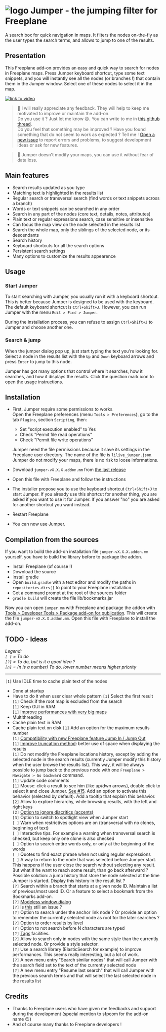 # ![logo](images/jumper-logo.png) Jumper - the jumping filter for Freeplane

A search box for quick navigation in maps. It filters the nodes on-the-fly as the user types the search terms, and allows to jump to one of the results.

## Presentation

This Freeplane add-on provides an easy and quick way to search for nodes in Freeplane maps. Press Jumper keyboard shortcut, type some text snippets, and you will instantly see all the nodes (or branches !) that contain them in the Jumper window. Select one of these nodes to select it in the map.

[![link to video](doc/demo-link.png)](https://vimeo.com/432653512)

> :bell: I will really appreciate any feedback. They will help to keep me motivated to improve or maintain the add-on.  
> Do you use it ? Just let me know :smile:. You can write to me in [this github thread](https://github.com/lilive/Freeplane-Jumper/issues/1).  
> Do you feel that something may be improved ? Have you found something that do not seem to work as expected ? Tell me ! [Open a new issue](https://github.com/lilive/Freeplane-Jumper/issues/new) to report errors and problems, to suggest development ideas or ask for new features.

> :bell: Jumper doesn't modify your maps, you can use it without fear of data loss.

## Main features

- Search results updated as you type
- Matching text is highlighted in the results list
- Regular search or transversal search (find words or text snippets across a branch)
- Words or text snippets can be searched in any order
- Search in any part of the nodes (core text, details, notes, attributes)
- Plain text or regular expressions search, case sensitive or insensitive
- Can focus the map view on the node selected in the results list
- Search the whole map, only the siblings of the selected node, or its descendants
- Search history
- Keyboard shortcuts for all the search options
- Persistent search settings
- Many options to customize the results appearence

## Usage

### Start Jumper

To start searching with Jumper, you usually run it with a keyboard shortcut. This is better because Jumper is designed to be used with the keyboard. The default keyboard shortcut is `Ctrl+Shift+J`. However, you can run Jumper with the menu `Edit > Find > Jumper`.

During the installation process, you can refuse to assign `Ctrl+Shift+J` to Jumper and choose another one.

### Search & jump

When the jumper dialog pop up, just start typing the text you're looking for. Select a node in the results list with the `Up` and `Down` keyboard arrows and press `Enter` to jump to this node.

Jumper has got many options that control where it searches, how it searches, and how it displays the results. Click the question mark icon to open the usage instructions.

## Installation

- First, Jumper require some permissions to works.  
  Open the Freeplane preferences (menu `Tools > Preferences`), go to the tab `Plugins`, section `Scripting`, then:

  - Set "script execution enabled" to Yes
  - Check "Permit file read operations"
  - Check "Permit file write operations"
  
  Jumper need the file permissions because it save its settings in the Freeplane user directory. The name of the file is `lilive_jumper.json`.  
  Jumper do not modify your maps, there is no risk to loose informations.
  
- Download `jumper-vX.X.X.addon.mm` from [the last release](https://github.com/lilive/Freeplane-Jumper/releases)

- Open this file with Freeplane and follow the instructions

- The installer propose you to use the keyboard shortcut `Ctrl+Shift+J` to start Jumper. If you already use this shortcut for another thing, you are asked if you want to use it for Jumper. If you answer "no" you are asked for another shortcut you want instead.

- Restart Freeplane

- You can now use Jumper.

## Compilation from the sources

If you want to build the add-on installation file `jumper-vX.X.X.addon.mm` yourself, you have to build the library before to package the addon.

- Install Freeplane (of course !)
- Download the source
- Install gradle
- Open `build.gradle` with a text editor and modify the paths in `repositories.dirs[]` to point to your Freeplane installation
- Get a command prompt at the root of the sources folder
- `gradle build` will create the file lib/bookmarks.jar

Now you can open `jumper.mm` with Freeplane and package the addon with [Tools > Developer Tools > Package add-on for publication](https://docs.freeplane.org/scripting/Add-ons_(Develop).html#publish). This will create the file `jumper-vX.X.X.addon.mm`. Open this file with Freeplane to install the add-on.

## TODO - Ideas

*Legend:  
`[ ]` = To do  
`[?]` = To do, but is it a good idea ?  
`[n]` = (n is a number) To do, lower number means higher priority*  

---

`[1]` Use IDLE time to cache plain text of the nodes  
- Done at startup
- Have to do it when user clear whole pattern
`[1]` Select the first result  
`[1]` Check if the root map is excluded from the search  
`[1]` Keep GUI in RAM  
`[1]` [Improve performances with very big maps](https://github.com/lilive/Freeplane-Jumper/issues/16)  
- Multithreading
- Cache plain text in RAM
- Cache plain text on disk
`[1]` Add an option for the maximum results number  
`[1]` [Compatibility with new Freeplane feature Jump In / Jump Out](https://github.com/lilive/Freeplane-Jumper/issues/11)  
`[1]` [Improve truncation method](https://github.com/lilive/Freeplane-Jumper/issues/12): better use of space when displaying the results  
`[1]` Do not modify the Freeplane locations history, except by adding the selected node in the search results (currently Jumper modify this history when the user browse the results list). This way, it will be always possible to jump back to the previous node with one `Freeplane > Navigate > Go backward` command.  
`[1]` Update code comments  
`[1]` Mouse: click a result to see him (like up/dwn arrows), double click to select it and close Jumper. [See #15](https://github.com/lilive/Freeplane-Jumper/issues/15). Add an option to activate this behavior (selected by default). Add a tooltip that explain this behavior.  
`[2]` Allow to explore hierarchy, while browsing results, with the left and right keys  
`[2]` [Option to ignore diacritics (accents)](https://github.com/lilive/Freeplane-Jumper/issues/7)  
`[3]` Option to switch to spotlight view when Jumper start  
`[ ]` Warn when restrictives options are on (transversal with no clones, beginning of text)  
`[ ]` Interactive tips. For example a warning when transversal search is checked, but keep only one clone is also checked  
`[ ]` Option to search entire words only, or only at the beginning of the words  
`[ ]` Quotes to find exact phrase when not using regular expressions  
`[ ]` A way to return to the node that was selected before Jumper start. This happens if the user close the search without selecting any result. But what if he want to reach some result, than go back afterward ? Possible solution: a jump history that store the node selected at the time Jumper is started. Display this history in the result list ?  
`[?]` Search within a branch that starts at a given node ID. Maintain a list of previous/most used ID. Or a feature to select a bookmark from the Bookmarks add-on.  
`[?]` [Modeless window dialog](https://sourceforge.net/p/freeplane/discussion/758437/thread/8ea365816c/#238d/a26a)  
`[?]` Is [this](https://sourceforge.net/p/freeplane/discussion/758437/thread/e7b4594c02/?page=1&limit=25#b0c3) still an issue ?  
`[?]` Option to search under the anchor link node ? Or provide an option to remember the currently selected node as root for the later searches ?  
`[?]` Option to order results by level  
`[?]` Option to not search before N characters are typed  
`[?]` [Tags](https://sourceforge.net/p/freeplane/discussion/758437/thread/8ea365816c/?page=1#1be2/844c/e758) facilities.  
`[?]` Allow to search only in nodes with the same style than the currently selected node. Or provide a style selector.  
`[?]` Use a search library (ElasticSearch for example) to improve performances. This seems really interesting, but a lot of work.  
`[?]` A new menu entry "Search similar nodes" that will call Jumper with the search field set to the text of the currently selected node  
`[?]` A new menu entry "Resume last search" that will call Jumper with the previous search terms and that will select the last selected node in the results list  

## Credits

- Thanks to Freeplane users who have given me feedbacks and support during the development (special mention to sfpcom for the add-on name :wink:)
- And of course many thanks to Freeplane developers !
